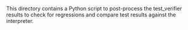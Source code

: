 This directory contains a Python script to post-process the
test_verifier results to check for regressions and compare test
results against the interpreter.
